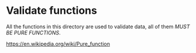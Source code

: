 # Validate functions

All the functions in this directory are used to validate data, all of them _MUST BE PURE FUNCTIONS_.

https://en.wikipedia.org/wiki/Pure_function
